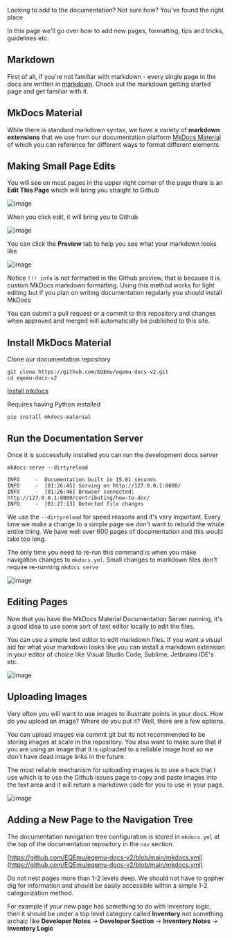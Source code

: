 Looking to add to the documentation? Not sure how? You've found the right place

In this page we'll go over how to add new pages, formatting, tips and tricks, guidelines etc.

## Markdown

First of all, if you're not familiar with markdown - every single page in the docs are written in [markdown](https://www.markdownguide.org/getting-started/). Check out the markdown getting started page and get familiar with it.

## MkDocs Material

While there is standard markdown syntax, we have a variety of **markdown extensions** that we use from our documentation platform [MkDocs Material](https://squidfunk.github.io/mkdocs-material/reference/abbreviations/) of which you can reference for different ways to format different elements

## Making Small Page Edits

You will see on most pages in the upper right corner of the page there is an **Edit This Page** which will bring you straight to Github

![image](https://user-images.githubusercontent.com/3319450/143396991-605220e2-80db-46eb-a80d-2fa343417dd1.png)

When you click edit, it will bring you to Github

![image](https://user-images.githubusercontent.com/3319450/143397077-3ece1596-3dad-49af-8c62-51a3b3315f4f.png)

You can click the **Preview** tab to help you see what your markdown looks like

![image](https://user-images.githubusercontent.com/3319450/143397182-b1b54f18-d6b7-45ce-b45b-110cd8309c2f.png)

Notice `!!! info` is not formatted in the Github preview, that is because it is custom MkDocs markdown formatting. Using this method works for light editing but if you plan on writing documentation regularly you should install MkDocs

You can submit a pull request or a commit to this repository and changes when approved and merged will automatically be published to this site.

## Install MkDocs Material

Clone our documentation repository 

```text
git clone https://github.com/EQEmu/eqemu-docs-v2.git
cd eqemu-docs-v2
```

[Install mkdocs](https://squidfunk.github.io/mkdocs-material/getting-started/)

Requires having Python installed

```text
pip install mkdocs-material
```

## Run the Documentation Server

Once it is successfully installed you can run the development docs server

```text
mkdocs serve --dirtyreload

INFO     -  Documentation built in 15.81 seconds
INFO     -  [01:26:45] Serving on http://127.0.0.1:8000/
INFO     -  [01:26:46] Browser connected: http://127.0.0.1:8000/contributing/how-to-doc/
INFO     -  [01:27:13] Detected file changes
```

We use the `--dirtyreload` for speed reasons and it's very important. Every time we make a change to a simple page we don't want to rebuild the whole entire thing. We have well over 600 pages of documentation and this would take too long.

The only time you need to re-run this command is when you make navigation changes to `mkdocs.yml`. Small changes to markdown files don't require re-running `mkdocs serve`

![image](https://user-images.githubusercontent.com/3319450/143397894-e593f869-de9b-4ebc-a705-b1d305b16a5c.png)

## Editing Pages

Now that you have the MkDocs Material Documentation Server running, it's a good idea to use some sort of text editor locally to edit the files. 

You can use a simple text editor to edit markdown files. If you want a visual aid for what your markdown looks like you can install a markdown extension in your editor of choice like Visual Studio Code, Sublime, Jetbrains IDE's etc.

![image](https://code.visualstudio.com/assets/docs/languages/Markdown/preview-scroll-sync.gif)


## Uploading Images

Very often you will want to use images to illustrate points in your docs. How do you upload an image? Where do you put it? Well, there are a few options.

You can upload images via commit git but its not recommended to be storing images at scale in the repository. You also want to make sure that if you are using an image that it is uploaded to a reliable image host so we don't have dead image links in the future.

The most reliable mechanism for uploading images is to use a hack that I use which is to use the Github issues page to copy and paste images into the text area and it will return a markdown code for you to use in your page.

![image](https://i.stack.imgur.com/RKu7x.gif)

## Adding a New Page to the Navigation Tree

The documentation navigation tree configuration is stored in `mkdocs.yml` at the top of the documentation repository in the `nav` section.

[https://github.com/EQEmu/eqemu-docs-v2/blob/main/mkdocs.yml](https://github.com/EQEmu/eqemu-docs-v2/blob/main/mkdocs.yml)

Do not nest pages more than 1-2 levels deep. We should not have to gopher dig for information and should be easily accessible within a simple 1-2 categorization method.

For example if your new page has something to do with inventory logic, then it should be under a top level category called **Inventory** not something archaic like **Developer Notes** -> **Developer Section** -> **Inventory Notes** -> **Inventory Logic**

